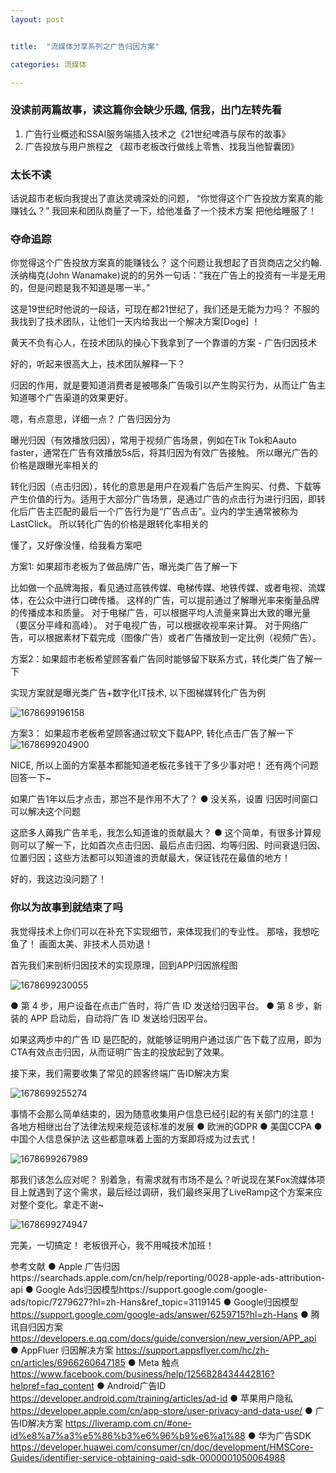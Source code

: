 ```yaml
---
layout: post


title:  "流媒体分享系列之广告归因方案"

categories: 流媒体

---
```



### 没读前两篇故事，读这篇你会缺少乐趣,  信我，出门左转先看

1. 广告行业概述和SSAI服务端插入技术之《21世纪啤酒与尿布的故事》
2. 广告投放与用户旅程之 《超市老板改行做线上零售、找我当他智囊团》


### 太长不读

话说超市老板向我提出了直达灵魂深处的问题，
“你觉得这个广告投放方案真的能赚钱么？”
我回来和团队商量了一下，给他准备了一个技术方案
把他给睡服了！


### 夺命追踪

你觉得这个广告投放方案真的能赚钱么？
这个问题让我想起了百货商店之父约翰.沃纳梅克(John Wanamake)说的的另外一句话：”我在广告上的投资有一半是无用的，但是问题是我不知道是哪一半。”

这是19世纪时他说的一段话，可现在都21世纪了，我们还是无能为力吗？
不服的我找到了技术团队，让他们一天内给我出一个解决方案[Doge] ！

黄天不负有心人，在技术团队的操心下我拿到了一个靠谱的方案 - 广告归因技术

好的，听起来很高大上，技术团队解释一下？

归因的作用，就是要知道消费者是被哪条广告吸引以产生购买行为，从而让广告主知道哪个广告渠道的效果更好。

嗯，有点意思，详细一点？
广告归因分为

曝光归因（有效播放归因），常用于视频广告场景，例如在Tik Tok和Aauto faster，通常在广告有效播放5s后，将其归因为有效广告接触。
所以曝光广告的价格是跟曝光率相关的

转化归因（点击归因），转化的意思是用户在观看广告后产生购买、付费、下载等产生价值的行为。适用于大部分广告场景，是通过广告的点击行为进行归因，即转化后广告主匹配的最后一个广告行为是“广告点击”。业内的学生通常被称为LastClick。
所以转化广告的价格是跟转化率相关的

懂了，又好像没懂，给我看方案吧

方案1:  如果超市老板为了做品牌广告，曝光类广告了解一下

比如做一个品牌海报，看见通过高铁传媒、电梯传媒、地铁传媒、或者电视、流媒体，在公众中进行口碑传播。
这样的广告，可以提前通过了解曝光率来衡量品牌的传播成本和质量。
对于电梯广告，可以根据平均人流量来算出大致的曝光量（要区分平峰和高峰）。
对于电视广告，可以根据收视率来计算。
对于网络广告，可以根据素材下载完成（图像广告）或者广告播放到一定比例（视频广告）。

方案2：如果超市老板希望顾客看广告同时能够留下联系方式，转化类广告了解一下

实现方案就是曝光类广告+数字化IT技术,  以下图梯媒转化广告为例

![1678699196158]({{site.baseurl}}/image/流媒体/1678699196158.png)

方案3： 如果超市老板希望顾客通过软文下载APP,  转化点击广告了解一下
![1678699204900]({{site.baseurl}}/image/流媒体/1678699204900.png)


NICE, 所以上面的方案基本都能知道老板花多钱干了多少事对吧！
还有两个问题回答一下~

如果广告1年以后才点击，那岂不是作用不大了？
●	没关系，设置 归因时间窗口 可以解决这个问题

这麽多人薅我广告羊毛，我怎么知道谁的贡献最大？
●	这个简单，有很多计算规则可以了解一下，比如首次点击归因、最后点击归因、均等归因、时间衰退归因、位置归因；这些方法都可以知道谁的贡献最大，保证钱花在最值的地方！

好的，我这边没问题了！

### 你以为故事到就结束了吗

我觉得技术上你们可以在补充下实现细节，来体现我们的专业性。
那啥，我想吃鱼了！
画面太美、非技术人员劝退！

首先我们来剖析归因技术的实现原理，回到APP归因旅程图

![1678699230055]({{site.baseurl}}/image/流媒体/1678699230055.png)

●	第 4 步，用户设备在点击广告时，将广告 ID 发送给归因平台。
●	第 8 步，新装的 APP 启动后，自动将广告 ID 发送给归因平台。

如果这两步中的广告 ID 是匹配的，就能够证明用户通过该广告下载了应用，即为CTA有效点击归因，从而证明广告主的投放起到了效果。

接下来，我们需要收集了常见的顾客终端广告ID解决方案

![1678699255274]({{site.baseurl}}/image/流媒体/1678699255274.png)

事情不会那么简单结束的，因为随意收集用户信息已经引起的有关部门的注意！
各地方相继出台了法律法规来规范该标准的发展
●	欧洲的GDPR
●	美国CCPA
●	中国个人信息保护法
这些都意味着上面的方案即将成为过去式！

![1678699267989]({{site.baseurl}}/image/流媒体/1678699267989.png)

那我们该怎么应对呢？
别着急，有需求就有市场不是么？听说现在某Fox流媒体项目上就遇到了这个需求，最后经过调研，我们最终采用了LiveRamp这个方案来应对整个变化。拿走不谢~

![1678699274947]({{site.baseurl}}/image/流媒体/1678699274947.png)

完美，一切搞定！
老板很开心，我不用喊技术加班！


参考文献
●	Apple 广告归因https://searchads.apple.com/cn/help/reporting/0028-apple-ads-attribution-api
●	Google Ads归因模型https://support.google.com/google-ads/topic/7279627?hl=zh-Hans&ref_topic=3119145
●	Google归因模型 https://support.google.com/google-ads/answer/6259715?hl=zh-Hans
●	腾讯自归因方案 https://developers.e.qq.com/docs/guide/conversion/new_version/APP_api
●	AppFluer 归因解决方案 https://support.appsflyer.com/hc/zh-cn/articles/6966260647185
●	Meta 触点 https://www.facebook.com/business/help/1256828434442816?helpref=faq_content
●	Android广告ID https://developer.android.com/training/articles/ad-id
●	苹果用户隐私 https://developer.apple.com/cn/app-store/user-privacy-and-data-use/
●	广告ID解决方案 https://liveramp.com.cn/#one-id%e8%a7%a3%e5%86%b3%e6%96%b9%e6%a1%88
●	华为广告SDK https://developer.huawei.com/consumer/cn/doc/development/HMSCore-Guides/identifier-service-obtaining-oaid-sdk-0000001050064988
